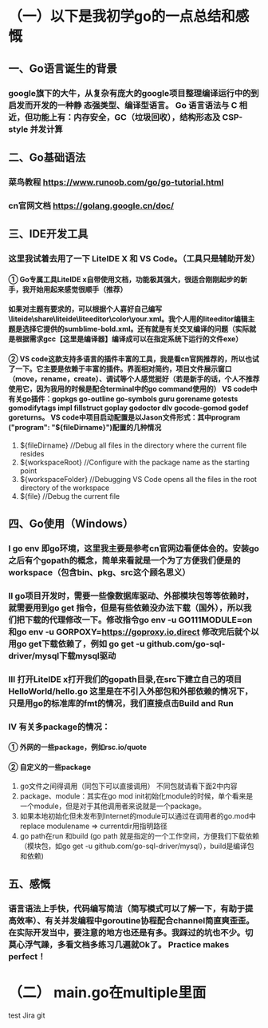 # （一）以下是我初学go的一点总结和感慨
## 一、Go语言诞生的背景
### google旗下的大牛，从复杂有庞大的google项目整理编译运行中的到启发而开发的一种静 态强类型、编译型语言。 Go 语言语法与 C 相近，但功能上有：内存安全，GC（垃圾回收），结构形态及 CSP-style 并发计算
## 二、Go基础语法
### 菜鸟教程 https://www.runoob.com/go/go-tutorial.html
###  cn官网文档 https://golang.google.cn/doc/
## 三、IDE开发工具
### 这里我试着去用了一下 LiteIDE X  和 VS Code。（工具只是辅助开发）
#### ① Go专属工具LiteIDE x自带使用文档，功能极其强大，很适合刚刚起步的新手，我开始用起来感觉很顺手（推荐）
#### 如果对主题有要求的，可以根据个人喜好自己编写\liteide\share\liteide\liteeditor\color\your.xml。我个人用的liteeditor编辑主题是选择它提供的sumblime-bold.xml。还有就是有关交叉编译的问题（实际就是根据需求gcc【这里是编译器】编译成可以在指定系统下运行的文件exe）
#### ② VS code这款支持多语言的插件丰富的工具，我是看cn官网推荐的，所以也试了一下。它主要是依赖于丰富的插件。界面相对简约，项目文件展示窗口（move，rename，create）、调试等个人感觉挺好（若是新手的话，个人不推荐使用它，因为我用的时候是配合terminal中的go command使用的）  VS code中有关go插件：gopkgs  go-outline  go-symbols  guru  gorename  gotests  gomodifytags  impl  fillstruct  goplay  godoctor  dlv  gocode-gomod  godef  goreturns。 VS code中项目启动配置是以Jason文件形式：其中program ("program": "${fileDirname}")配置的几种情况
1. ${fileDirname} //Debug all files in the directory where the current file resides
2. ${workspaceRoot} //Configure with the package name as the starting point
3. ${workspaceFolder} //Debugging VS Code opens all the files in the root directory of the workspace
4. ${file} //Debug the current file

## 四、Go使用（Windows）
### I go env 即go环境，这里我主要是参考cn官网边看便体会的。安装go之后有个gopath的概念，简单来看就是一个为了方便我们便是的workspace（包含bin、pkg、src这个顾名思义）
### Ⅱ go项目开发时，需要一些像数据库驱动、外部模块包等等依赖时，就需要用到go get 指令，但是有些依赖没办法下载（国外），所以我们把下载的代理修改一下。修改指令go env -u  GO111MODULE=on和go env -u GORPOXY=https://goproxy.io,direct  修改完后就个以用go get下载依赖了，例如 go get -u github.com/go-sql-driver/mysql下载mysql驱动
### Ⅲ 打开LiteIDE x打开我们的gopath目录,在src下建立自己的项目HelloWorld/hello.go  这里是在不引入外部包和外部依赖的情况下，只是用go的标准库的fmt的情况，我们直接点击Build and Run
### Ⅳ 有关多package的情况：
#### ① 外网的一些package，例如rsc.io/quote
#### ② 自定义的一些package 
1. go文件之间得调用（同包下可以直接调用） 不同包就请看下面2中内容
2. package、module：其实在go mod init初始化module的时候，单个看来是一个module，但是对于其他调用者来说就是一个package。
3. 如果本地初始化但未发布到Internet的module可以通过在调用者的go.mod中replace  modulename => currentdir用指明路径
4. go path在run 和build (go path 就是指定的一个工作空间，方便我们下载依赖（模块包，如go get -u github.com/go-sql-driver/mysql），build是编译包和依赖)

## 五、感慨
### 语言语法上手快，代码编写简洁（简写模式可以了解一下，有助于提高效率）、有关并发编程中goroutine协程配合channel简直爽歪歪。在实际开发当中，要注意的地方也还是有多。我踩过的坑也不少。切莫心浮气躁，多看文档多练习几遍就Ok了。  Practice makes perfect！


# （二） main.go在multiple里面

test Jira git
